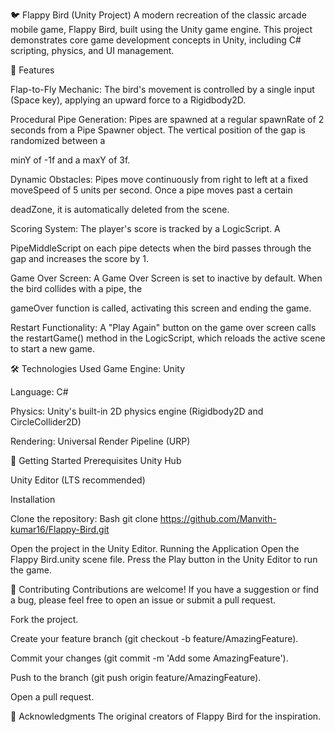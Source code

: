 
🐦 Flappy Bird (Unity Project)
A modern recreation of the classic arcade mobile game, Flappy Bird, built using the Unity game engine. This project demonstrates core game development concepts in Unity, including C# scripting, physics, and UI management.


🚀 Features

Flap-to-Fly Mechanic: The bird's movement is controlled by a single input (Space key), applying an upward force to a Rigidbody2D.


Procedural Pipe Generation: Pipes are spawned at a regular spawnRate of 2 seconds from a Pipe Spawner object. The vertical position of the gap is randomized between a 


minY of -1f and a maxY of 3f.


Dynamic Obstacles: Pipes move continuously from right to left at a fixed moveSpeed of 5 units per second. Once a pipe moves past a certain 

deadZone, it is automatically deleted from the scene.


Scoring System: The player's score is tracked by a LogicScript. A 

PipeMiddleScript on each pipe detects when the bird passes through the gap and increases the score by 1.


Game Over Screen: A Game Over Screen is set to inactive by default. When the bird collides with a pipe, the 

gameOver function is called, activating this screen and ending the game.


Restart Functionality: A "Play Again" button on the game over screen calls the restartGame() method in the LogicScript, which reloads the active scene to start a new game.



🛠️ Technologies Used
Game Engine: Unity

Language: C#


Physics: Unity's built-in 2D physics engine (Rigidbody2D and CircleCollider2D) 

Rendering: Universal Render Pipeline (URP)

🚀 Getting Started
Prerequisites
Unity Hub

Unity Editor (LTS recommended)

Installation

Clone the repository: Bash git clone https://github.com/Manvith-kumar16/Flappy-Bird.git

Open the project in the Unity Editor.
Running the Application
Open the Flappy Bird.unity scene file.
Press the Play button in the Unity Editor to run the game.


🤝 Contributing
Contributions are welcome! If you have a suggestion or find a bug, please feel free to open an issue or submit a pull request.

Fork the project.

Create your feature branch (git checkout -b feature/AmazingFeature).

Commit your changes (git commit -m 'Add some AmazingFeature').

Push to the branch (git push origin feature/AmazingFeature).

Open a pull request.


🙏 Acknowledgments
The original creators of Flappy Bird for the inspiration.
